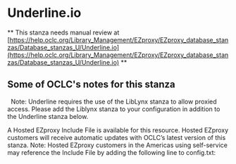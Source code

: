 # Underline.io
** This stanza needs manual review at [https://help.oclc.org/Library_Management/EZproxy/EZproxy_database_stanzas/Database_stanzas_U/Underline.io](https://help.oclc.org/Library_Management/EZproxy/EZproxy_database_stanzas/Database_stanzas_U/Underline.io) **

## Some of OCLC's notes for this stanza

&nbsp; Note:&nbsp;Underline requires the use of the LibLynx stanza to allow proxied access. Please add the Liblynx stanza to your configuration in addition to the Underline stanza below.

A Hosted EZproxy Include File is available for this resource. Hosted EZproxy customers will receive automatic updates with OCLC&rsquo;s latest version of this stanza. Note: Hosted EZproxy customers in the Americas using self-service may reference the Include File by adding the following line to config.txt:

&nbsp;

&nbsp;
